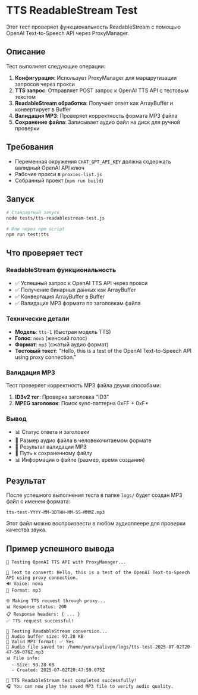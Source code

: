# TTS ReadableStream Test

Этот тест проверяет функциональность ReadableStream с помощью OpenAI Text-to-Speech API через ProxyManager.

## Описание

Тест выполняет следующие операции:

1. **Конфигурация**: Использует ProxyManager для маршрутизации запросов через прокси
2. **TTS запрос**: Отправляет POST запрос к OpenAI TTS API с тестовым текстом
3. **ReadableStream обработка**: Получает ответ как ArrayBuffer и конвертирует в Buffer
4. **Валидация MP3**: Проверяет корректность формата MP3 файла
5. **Сохранение файла**: Записывает аудио файл на диск для ручной проверки

## Требования

- Переменная окружения `CHAT_GPT_API_KEY` должна содержать валидный OpenAI API ключ
- Рабочие прокси в `proxies-list.js`
- Собранный проект (`npm run build`)

## Запуск

```bash
# Стандартный запуск
node tests/tts-readablestream-test.js

# Или через npm script
npm run test:tts
```

## Что проверяет тест

### ReadableStream функциональность
- ✅ Успешный запрос к OpenAI TTS API через прокси
- ✅ Получение бинарных данных как ArrayBuffer
- ✅ Конвертация ArrayBuffer в Buffer
- ✅ Валидация MP3 формата по заголовкам файла

### Технические детали
- **Модель**: `tts-1` (быстрая модель TTS)
- **Голос**: `nova` (женский голос)
- **Формат**: `mp3` (сжатый аудио формат)
- **Тестовый текст**: "Hello, this is a test of the OpenAI Text-to-Speech API using proxy connection."

### Валидация MP3
Тест проверяет корректность MP3 файла двумя способами:
1. **ID3v2 тег**: Проверка заголовка "ID3"
2. **MPEG заголовок**: Поиск sync-паттерна 0xFF + 0xF*

### Вывод
- 📊 Статус ответа и заголовки
- 📏 Размер аудио файла в человекочитаемом формате
- 🎵 Результат валидации MP3
- 💾 Путь к сохраненному файлу
- 📊 Информация о файле (размер, время создания)

## Результат

После успешного выполнения теста в папке `logs/` будет создан MP3 файл с именем формата:
```
tts-test-YYYY-MM-DDTHH-MM-SS-MMMZ.mp3
```

Этот файл можно воспроизвести в любом аудиоплеере для проверки качества звука.

## Пример успешного вывода

```
🎵 Testing OpenAI TTS API with ProxyManager...

📝 Text to convert: Hello, this is a test of the OpenAI Text-to-Speech API using proxy connection.
🔊 Voice: nova
📁 Format: mp3

🌐 Making TTS request through proxy...
📊 Response status: 200
📋 Response headers: { ... }
✅ TTS request successful!

🔄 Testing ReadableStream conversion...
📏 Audio buffer size: 93.28 KB
🎵 Valid MP3 format: ✅ Yes
💾 Audio file saved to: /home/yura/palivpn/logs/tts-test-2025-07-02T20-47-59-076Z.mp3
📊 File info:
  - Size: 93.28 KB
  - Created: 2025-07-02T20:47:59.075Z

🎉 TTS ReadableStream test completed successfully!
🎧 You can now play the saved MP3 file to verify audio quality.
```
